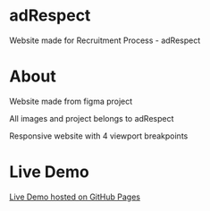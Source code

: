 # adRespect
Website made for Recruitment Process - adRespect


# About
Website made from figma project

All images and project belongs to adRespect

Responsive website with 4 viewport breakpoints


# Live Demo
[Live Demo hosted on GitHub Pages](https://se7enek.github.io/webprojects/adRespect/)
